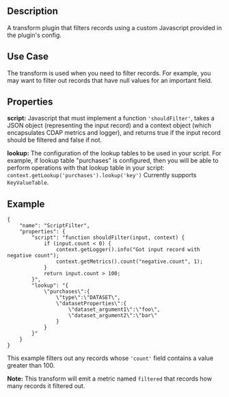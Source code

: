 Description
-----------

A transform plugin that filters records using a custom Javascript provided in the plugin's config.

Use Case
--------

The transform is used when you need to filter records. For example, you may want to filter
out records that have null values for an important field.

Properties
----------

**script:** Javascript that must implement a function ``'shouldFilter'``, takes a
JSON object (representing the input record) and a context object (which encapsulates CDAP metrics and logger),
and returns true if the input record should be filtered and false if not.

**lookup:** The configuration of the lookup tables to be used in your script.
For example, if lookup table "purchases" is configured, then you will be able to perform
operations with that lookup table in your script: ``context.getLookup('purchases').lookup('key')``
Currently supports ``KeyValueTable``.

Example
-------

    {
        "name": "ScriptFilter",
        "properties": {
            "script": "function shouldFilter(input, context) {
                if (input.count < 0) {
                    context.getLogger().info("Got input record with negative count");
                    context.getMetrics().count("negative.count", 1);
                }
                return input.count > 100;
            }",
            "lookup": "{
                \"purchases\":{
                    \"type\":\"DATASET\",
                    \"datasetProperties\":{
                        \"dataset_argument1\":\"foo\",
                        \"dataset_argument2\":\"bar\"
                    }
                }
            }"
        }
    }

This example filters out any records whose ``'count'`` field contains a value greater than 100.

**Note:** This transform will emit a metric named ``filtered`` that records how many records it filtered out.